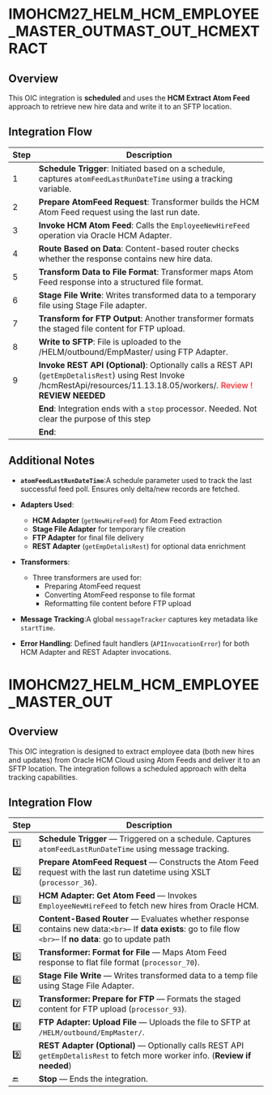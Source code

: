 # IMOHCM27_HELM_HCM_EMPLOYEE_MASTER_OUTMAST_OUT_HCMEXTRACT
## Overview
This OIC integration is **scheduled** and uses the **HCM Extract Atom Feed** approach to retrieve new hire data and write it to an SFTP location.

## Integration Flow
| Step  | Description                                                                                                                                        |
| ----- | -------------------------------------------------------------------------------------------------------------------------------------------------- |
| 1 | **Schedule Trigger**: Initiated based on a schedule, captures `atomFeedLastRunDateTime` using a tracking variable.       |
| 2 | **Prepare AtomFeed Request**: Transformer builds the HCM Atom Feed request using the last run date.                       |
| 3 | **Invoke HCM Atom Feed**: Calls the `EmployeeNewHireFeed` operation via Oracle HCM Adapter.                           |
| 4 | **Route Based on Data**: Content-based router checks whether the response contains new hire data.                         |
| 5 | **Transform Data to File Format**: Transformer maps Atom Feed response into a structured file format.                     |
| 6 | **Stage File Write**: Writes transformed data to a temporary file using Stage File adapter.                               |
| 7 | **Transform for FTP Output**: Another transformer formats the staged file content for FTP upload.                         |
| 8 | **Write to SFTP**: File is uploaded to the /HELM/outbound/EmpMaster/ using FTP Adapter.                                  |
| 9 | **Invoke REST API (Optional)**: Optionally calls a REST API (`getEmpDetalisRest`) using Rest Invoke /hcmRestApi/resources/11.13.18.05/workers/.  <font color='red'>Review !</font> **REVIEW NEEDED**
|    | **End**: Integration ends with a `stop` processor.   Needed. Not clear the purpose of this step</font>
|    | **End**:                                                                                      |

## Additional Notes

- **`atomFeedLastRunDateTime`**:A schedule parameter used to track the last successful feed poll. Ensures only delta/new records are fetched.
- **Adapters Used**:

  - **HCM Adapter** (`getNewHireFeed`) for Atom Feed extraction
  - **Stage File Adapter** for temporary file creation
  - **FTP Adapter** for final file delivery
  - **REST Adapter** (`getEmpDetalisRest`) for optional data enrichment
- **Transformers**:
  - Three transformers are used for:
    - Preparing AtomFeed request
    - Converting AtomFeed response to file format
    - Reformatting file content before FTP upload
- **Message Tracking**:A global `messageTracker` captures key metadata like `startTime`.
- **Error Handling**:
  Defined fault handlers (`APIInvocationError`) for both HCM Adapter and REST Adapter invocations.

# IMOHCM27_HELM_HCM_EMPLOYEE_MASTER_OUT
## Overview
This OIC integration is designed to extract employee data (both new hires and updates) from Oracle HCM Cloud using Atom Feeds and deliver it to an SFTP location. The integration follows a scheduled approach with delta tracking capabilities.

## Integration Flow

| Step  | Description                                                                                                                                                                       |
| ----- | -------------------------------------------------------------------------------------------------------------------------------------------------------------------------------------- |
| 1️⃣ | **Schedule Trigger** — Triggered on a schedule. Captures `atomFeedLastRunDateTime` using message tracking.                                                                    |
| 2️⃣ | ****Prepare AtomFeed Request**** — Constructs the Atom Feed request with the last run datetime using XSLT (`processor_36`).                                                     |
| 3️⃣ | **HCM Adapter: Get Atom Feed** — Invokes `EmployeeNewHireFeed` to fetch new hires from Oracle HCM.                                                                            |
| 4️⃣ | **Content-Based Router** — Evaluates whether response contains new data:`<br>`– If **data exists**: go to file flow `<br>`– If **no data**: go to update path |
| 5️⃣ | **Transformer: Format for File** — Maps Atom Feed response to flat file format (`processor_70`).                                                                              |
| 6️⃣ | **Stage File Write** — Writes transformed data to a temp file using Stage File Adapter.                                                                                         |
| 7️⃣ | **Transformer: Prepare for FTP** — Formats the staged content for FTP upload (`processor_93`).                                                                                |
| 8️⃣ | **FTP Adapter: Upload File** — Uploads the file to SFTP at `/HELM/outbound/EmpMaster/`.                                                                                       |
| 9️⃣ | **REST Adapter (Optional)** — Optionally calls REST API `getEmpDetalisRest` to fetch more worker info. (**Review if needed**)                                           |
| 🔚    | **Stop** — Ends the integration.                                                                                                                                                |

<!--stackedit_data:
eyJoaXN0b3J5IjpbLTM5MTg3Mjk5NywtMTE2MzAxNzEzNywzNj
AwODM0NDIsLTEwNzgyNjA3MDUsLTExMTQ4NzY2NTEsLTYyMjE0
NDcxMV19
-->